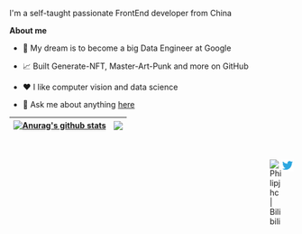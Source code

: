 I'm a self-taught passionate FrontEnd developer from China

**About me**

- 💼 My dream is to become a big Data Engineer at Google

- 📈 Built Generate-NFT, Master-Art-Punk  and more on GitHub

- ❤️ I like computer vision and data science

- 💬 Ask me about anything [here](https://github.com/Jianghuchengphilip/Jianghuchengphilip/issues)

| <a href="https://github.com/anuraghazra/github-readme-stats"><img align="center" src="https://github-readme-stats.vercel.app/api?username=Jianghuchengphilip&show_icons=true&include_all_commits=true&theme=buefy&hide_border=true" alt="Anurag's github stats" /></a> | <a href="https://github.com/anuraghazra/github-readme-stats"><img align="center" src="https://github-readme-stats.vercel.app/api/top-langs/?username=Jianghuchengphilip&layout=compact&theme=buefy&hide_border=true" /></a> |
| ------------- | ------------- |
<br />
<br />

<a href="https://twitter.com/PhilipJhc03">
  <img align="right" alt="Philipjhc | Twitter" width="21px" src="https://github.com/Jianghuchengphilip/Jianghuchengphilip/blob/main/assets/twitter.svg" />
</a>
<a href="https://space.bilibili.com/51237869">
  <img align="right" alt="Philipjhc | Bilibili" width="21px" src="https://cdn.jsdelivr.net/gh/Jianghuchengphilip/Jianghuchengphilip@main/assets/bilil.png" />
</a>

